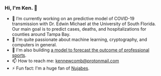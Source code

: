 ### Hi, I'm Ken. 👋

- 🔭 I’m currently working on an predictive model of COVID-19 transmission with Dr. Edwin Michael at the University of South Florida. Our main goal is to predict cases, deaths, and hospitalizations for counties around Tampa Bay.
- 🌱 I'm quite passionate about machine learning, cryptography, and computers in general.
- 🏐 I'm also building [a model to forecast the outcome of professional sports](https://ken.rocks/odds).
- 📫 How to reach me: kennewcomb@protonmail.com
- ⚡ Fun fact: I'm a huge fan of [Nujabes](https://www.youtube.com/watch?v=etZdKlEckTw).
